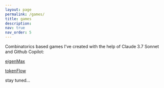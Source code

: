 ```yaml
---
layout: page
permalink: /games/
title: games
description:
nav: true
nav_order: 5
---
```


Combinatorics based games I've created with the help of Claude 3.7 Sonnet and Github Copilot:

[eigenMax](/game-files/eigen-max.html)

[tokenFlow](/game-files/graph-token-game.html)

stay tuned...
